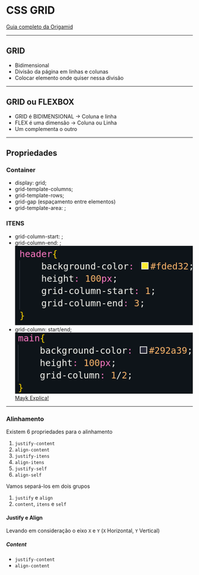 # CSS GRID
[Guia completo da Origamid](https://www.origamid.com/projetos/css-grid-layout-guia-completo/)

---
## GRID 

- Bidimensional
- Divisão da página em linhas e colunas
- Colocar elemento onde quiser nessa divisão

---
## GRID ou FLEXBOX

- GRID é BIDIMENSIONAL -> Coluna e linha
- FLEX é uma dimensão -> Coluna ou Linha
- Um complementa o outro

---

## Propriedades

### Container

- display: grid;
- grid-template-columns;
- grid-template-rows;
- grid-gap (espaçamento entre elementos)
- grid-template-area: ;

### ITENS

- grid-column-start: ;
- grid-column-end: ;
![](./img/gridIten1.png)
- grid-column: start/end; 
![](./img/gridIten2.png)
[Mayk Explica!](https://youtu.be/HN1UjzRSdBk?t=847)

---
### Alinhamento

Existem 6 propriedades para o alinhamento

1. `justify-content`
2. `align-content`
3. `justify-itens`
4. `align-itens`
5. `justify-self`
6. `align-self`

Vamos separá-los em dois grupos

1. `justify` e `align`
2. `content`, `itens` e `self`

#### Justify e Align

Levando em consideração o eixo `X` e `Y` (`X` Horizontal, `Y` Vertical)

##### Content

- `justify-content`
- `align-content`



